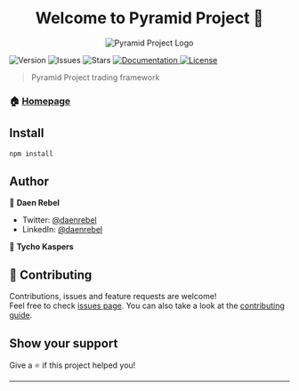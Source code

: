 <h1 align="center">Welcome to Pyramid Project 👋</h1>
<p align="center">
  <img alt="Pyramid Project Logo" src="https://github.com/BlackBinary/pyramid/blob/master/assets/logo.png" />
</p>
<p>
  <img alt="Version" src="https://img.shields.io/badge/version-0.0.1-blue.svg?cacheSeconds=2592000" />
  <img alt="Issues" src="https://img.shields.io/github/issues/BlackBinary/pyramid" />
  <img alt="Stars" src="https://img.shields.io/github/stars/BlackBinary/pyramid" />
  <a href="https://github.com/BlackBinary/pyramid/wiki" target="_blank">
    <img alt="Documentation" src="https://img.shields.io/badge/documentation-yes-brightgreen.svg" />
  </a>
  <a href="https://github.com/BlackBinary/pyramid/blob/master/LICENSE" target="_blank">
    <img alt="License" src="https://img.shields.io/github/license/BlackBinary/pyramid" />
  </a>
</p>

> Pyramid Project trading framework

### 🏠 [Homepage](https://github.com/BlackBinary/pyramid#readme)

## Install

```sh
npm install
```

## Author

👤 **Daen Rebel**

* Twitter: [@daenrebel](https://twitter.com/daenrebel)
* LinkedIn: [@daenrebel](https://linkedin.com/in/daenrebel)

👤 **Tycho Kaspers**

## 🤝 Contributing

Contributions, issues and feature requests are welcome!<br />Feel free to check [issues page](https://github.com/BlackBinary/pyramid/issues). You can also take a look at the [contributing guide](ssh://git@github.com/BlackBinary/pyramid/blob/master/CONTRIBUTING.md).

## Show your support

Give a ⭐️ if this project helped you!

***
